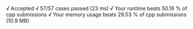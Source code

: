   √ Accepted
  √ 57/57 cases passed (23 ms)
  √ Your runtime beats 50.16 % of cpp submissions
  √ Your memory usage beats 29.53 % of cpp submissions (10.9 MB)
